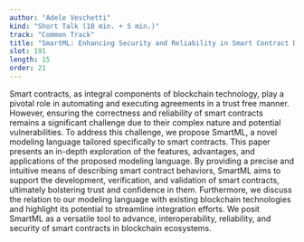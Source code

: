 ```yaml
---
author: "Adele Veschetti"
kind: "Short Talk (10 min. + 5 min.)"
track: "Common Track"
title: "SmartML: Enhancing Security and Reliability in Smart Contract Development"
slot: 191
length: 15
order: 21
---
```


Smart contracts, as integral components of blockchain technology, play a pivotal role in automating and executing agreements in a trust free manner. However, ensuring the correctness and reliability of smart contracts remains a significant challenge due to their complex nature and potential vulnerabilities. To address this challenge, we propose SmartML, a novel modeling language tailored specifically to smart contracts. This paper presents an in-depth exploration of the features, advantages, and applications of the proposed modeling language. By providing a precise and intuitive means of describing smart contract behaviors, SmartML aims to support the development, verification, and validation of smart contracts, ultimately bolstering trust and confidence in them. Furthermore, we discuss the relation to our modeling language with existing blockchain technologies and highlight its potential to streamline integration efforts. We posit SmartML as a versatile tool to advance, interoperability, reliability, and security of smart contracts in blockchain ecosystems.
